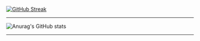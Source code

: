 [![GitHub Streak](https://streak-stats.demolab.com?user=ltw0781&locale=ko)](https://git.io/streak-stats)




----------------------------------------------------------------------------------------------------



![Anurag's GitHub stats](https://github-readme-stats.vercel.app/api?username=ltw0781&hide=contribs,prs)




----------------------------------------------------------------------------------------------------




